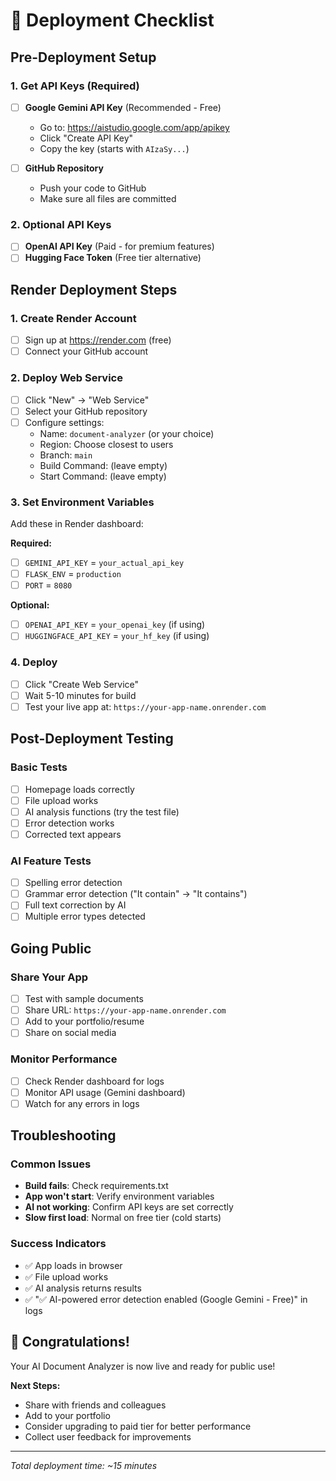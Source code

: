 # 🚀 Deployment Checklist

## Pre-Deployment Setup

### 1. Get API Keys (Required)
- [ ] **Google Gemini API Key** (Recommended - Free)
  - Go to: https://aistudio.google.com/app/apikey
  - Click "Create API Key"
  - Copy the key (starts with `AIzaSy...`)

- [ ] **GitHub Repository**
  - Push your code to GitHub
  - Make sure all files are committed

### 2. Optional API Keys
- [ ] **OpenAI API Key** (Paid - for premium features)
- [ ] **Hugging Face Token** (Free tier alternative)

## Render Deployment Steps

### 1. Create Render Account
- [ ] Sign up at https://render.com (free)
- [ ] Connect your GitHub account

### 2. Deploy Web Service
- [ ] Click "New" → "Web Service"
- [ ] Select your GitHub repository
- [ ] Configure settings:
  - Name: `document-analyzer` (or your choice)
  - Region: Choose closest to users
  - Branch: `main`
  - Build Command: (leave empty)
  - Start Command: (leave empty)

### 3. Set Environment Variables
Add these in Render dashboard:

**Required:**
- [ ] `GEMINI_API_KEY` = `your_actual_api_key`
- [ ] `FLASK_ENV` = `production`
- [ ] `PORT` = `8080`

**Optional:**
- [ ] `OPENAI_API_KEY` = `your_openai_key` (if using)
- [ ] `HUGGINGFACE_API_KEY` = `your_hf_key` (if using)

### 4. Deploy
- [ ] Click "Create Web Service"
- [ ] Wait 5-10 minutes for build
- [ ] Test your live app at: `https://your-app-name.onrender.com`

## Post-Deployment Testing

### Basic Tests
- [ ] Homepage loads correctly
- [ ] File upload works
- [ ] AI analysis functions (try the test file)
- [ ] Error detection works
- [ ] Corrected text appears

### AI Feature Tests
- [ ] Spelling error detection
- [ ] Grammar error detection ("It contain" → "It contains")
- [ ] Full text correction by AI
- [ ] Multiple error types detected

## Going Public

### Share Your App
- [ ] Test with sample documents
- [ ] Share URL: `https://your-app-name.onrender.com`
- [ ] Add to your portfolio/resume
- [ ] Share on social media

### Monitor Performance
- [ ] Check Render dashboard for logs
- [ ] Monitor API usage (Gemini dashboard)
- [ ] Watch for any errors in logs

## Troubleshooting

### Common Issues
- **Build fails**: Check requirements.txt
- **App won't start**: Verify environment variables
- **AI not working**: Confirm API keys are set correctly
- **Slow first load**: Normal on free tier (cold starts)

### Success Indicators
- ✅ App loads in browser
- ✅ File upload works
- ✅ AI analysis returns results
- ✅ "✅ AI-powered error detection enabled (Google Gemini - Free)" in logs

## 🎉 Congratulations!

Your AI Document Analyzer is now live and ready for public use!

**Next Steps:**
- Share with friends and colleagues
- Add to your portfolio
- Consider upgrading to paid tier for better performance
- Collect user feedback for improvements

---

*Total deployment time: ~15 minutes*
